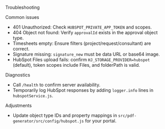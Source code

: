 Troubleshooting

Common issues
- 401 Unauthorized: Check `HUBSPOT_PRIVATE_APP_TOKEN` and scopes.
- 404 Object not found: Verify `approvalId` exists in the approval object type.
- Timesheets empty: Ensure filters (project/request/consultant) are correct.
- Signature missing: `signature_new` must be data URL or base64 image.
- HubSpot Files upload fails: confirm `HJ_STORAGE_PROVIDER=hubspot` (default), token scopes include Files, and folderPath is valid.

Diagnostics
- Call `/health` to confirm server availability.
- Temporarily log HubSpot responses by adding `logger.info` lines in `hubspotService.js`.

Adjustments
- Update object type IDs and property mappings in `src/pdf-generator/src/config/hubspot.js` for your portal.
